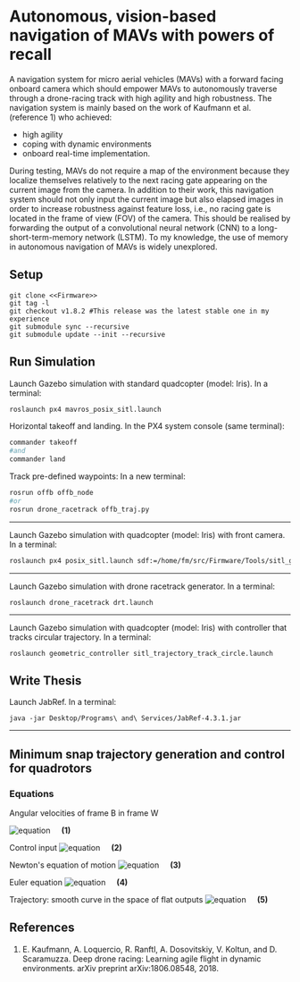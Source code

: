 # Autonomous, vision-based navigation of MAVs with powers of recall
A navigation system for micro aerial vehicles (MAVs) with a forward facing onboard camera which should empower MAVs to autonomously traverse through a drone-racing track with high agility and high robustness. The navigation system is mainly based on the work of Kaufmann et al. (reference 1) who achieved: 
- high agility
- coping with dynamic environments
- onboard real-time implementation.

During testing, MAVs do not require a map of the environment because they localize themselves relatively to the next racing gate appearing on the current image from the camera. In addition to their work, this navigation system should not only input the current image but also elapsed images in order to increase robustness against feature loss, i.e., no racing gate is located in the frame of view (FOV) of the camera. This should be realised by forwarding the output of a convolutional neural network (CNN) to a long-short-term-memory network (LSTM). To my knowledge, the use of memory in autonomous navigation of MAVs is widely unexplored.


## Setup
```git
git clone <<Firmware>>
git tag -l
git checkout v1.8.2 #This release was the latest stable one in my experience
git submodule sync --recursive
git submodule update --init --recursive
```


## Run Simulation
Launch Gazebo simulation with standard quadcopter (model: Iris). In a terminal:
```bash
roslaunch px4 mavros_posix_sitl.launch
```
Horizontal takeoff and landing. In the PX4 system console (same terminal):
```bash
commander takeoff
#and
commander land
```
Track pre-defined waypoints: In a new terminal:
```bash
rosrun offb offb_node
#or
rosrun drone_racetrack offb_traj.py
```
---

Launch Gazebo simulation with quadcopter (model: Iris) with front camera. In a terminal:
```bash
roslaunch px4 posix_sitl.launch sdf:=/home/fm/src/Firmware/Tools/sitl_gazebo/models/iris_fpv_cam/iris_fpv_cam.sdf
```
---

Launch Gazebo simulation with drone racetrack generator. In a terminal:
```
roslaunch drone_racetrack drt.launch
```

---

Launch Gazebo simulation with quadcopter (model: Iris) with controller that tracks circular trajectory. In a terminal:
```
roslaunch geometric_controller sitl_trajectory_track_circle.launch
```



## Write Thesis
Launch JabRef. In a terminal:
```
java -jar Desktop/Programs\ and\ Services/JabRef-4.3.1.jar
```
---


## Minimum snap trajectory generation and control for quadrotors
### Equations
<!-- For Latex rendering: https://www.quicklatex.com/ -->
Angular velocities of frame B in frame W

![equation](https://quicklatex.com/cache3/e2/ql_eca73988599f3a2e91fed570c778aee2_l3.png)
&nbsp; &nbsp; **(1)**
<!-- \omega_{BW} = p \vec x_B + q \vec y_B + r \vec z_B -->

Control input
![equation](https://quicklatex.com/cache3/d5/ql_a7d5833b136f53c0f7ca70a9b4f975d5_l3.png)
&nbsp; &nbsp; **(2)**
<!-- \vec u = \begin{bmatrix}k_\text{F} & k_\text{F} & k_\text{F} & k_\text{F} \\0 & k_\text{F} L & 0 & - k_\text{F} L \\ k_\text{F} L & 0 & k_\text{F} L & 0 \\ k_\text{M} & - k_\text{M} & k_\text{M} & -k_\text{M} \\ \end{bmatrix} \begin{bmatrix}\omega_1^2 \\ \omega_2^2 \\ \omega_3^2 \\ \omega_4^2 \\ \end{bmatrix} -->

Newton's equation of motion
![equation](https://quicklatex.com/cache3/62/ql_e608cddf0a2a3b67530a6f00a111c562_l3.png)
&nbsp; &nbsp; **(3)**
<!-- m \ddot{\vec{r}} = -mg \vec z_W + u_1 \vec z_B -->

Euler equation
![equation](https://quicklatex.com/cache3/1e/ql_e0e0ed9dcf5d0d86df4c2b6a21bcf91e_l3.png)
&nbsp; &nbsp; **(4)**
<!-- \dot{\vec \omega}_{BW} = I^{-1} \left[ - \vec \omega_{BW} \times I \vec \omega_{BW} + \begin{bmatrix} u_2\\ u_3\\ u_4 \end{bmatrix} \right] -->

Trajectory: smooth curve in the space of flat outputs
![equation](https://quicklatex.com/cache3/35/ql_452526385cb285d2ef93f42d24340035_l3.png)
&nbsp; &nbsp; **(5)**
<!-- \sigma (t) : [t_0, t_m] \rightarrow \mathbb{R}^3 \times SO(2),\ \sigma = \begin{bmatrix} x,y,z,\psi \end{bmatrix}^T -->




## References
1. E. Kaufmann, A. Loquercio, R. Ranftl, A. Dosovitskiy, V. Koltun, and D. Scaramuzza. Deep drone racing: Learning agile flight in dynamic environments. arXiv preprint arXiv:1806.08548, 2018.
